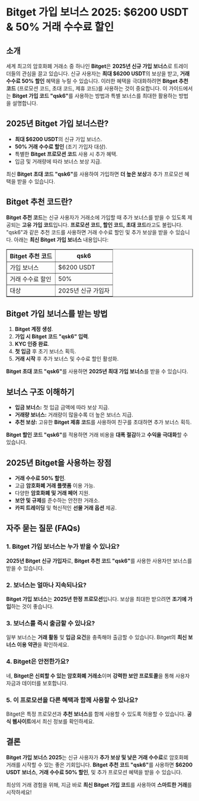 <h1>Bitget 가입 보너스 2025: $6200 USDT & 50% 거래 수수료 할인</h1>

<h2>소개</h2>
<p>세계 최고의 암호화폐 거래소 중 하나인 <strong>Bitget</strong>은 <strong>2025년 신규 가입 보너스</strong>로 트레이더들의 관심을 끌고 있습니다. 신규 사용자는 <strong>최대 $6200 USDT</strong>의 보상을 받고, <strong>거래 수수료 50% 할인</strong> 혜택을 누릴 수 있습니다. 이러한 혜택을 극대화하려면 <strong>Bitget 추천 코드</strong> (프로모션 코드, 초대 코드, 제휴 코드)를 사용하는 것이 중요합니다. 이 가이드에서는 <strong>Bitget 가입 코드 "qsk6"</strong>를 사용하는 방법과 특별 보너스를 최대한 활용하는 방법을 설명합니다.</p>

<h2>2025년 Bitget 가입 보너스란?</h2>
<ul>
    <li><strong>최대 $6200 USDT</strong>의 신규 가입 보너스.</li>
    <li><strong>50% 거래 수수료 할인</strong> (조기 가입자 대상).</li>
    <li>특별한 <strong>Bitget 프로모션 코드</strong> 사용 시 추가 혜택.</li>
    <li>입금 및 거래량에 따라 보너스 보상 지급.</li>
</ul>
<p>최신 <strong>Bitget 초대 코드 "qsk6"</strong>를 사용하여 가입하면 <strong>더 높은 보상</strong>과 추가 프로모션 혜택을 받을 수 있습니다.</p>

<h2>Bitget 추천 코드란?</h2>
<p><strong>Bitget 추천 코드</strong>는 신규 사용자가 거래소에 가입할 때 추가 보너스를 받을 수 있도록 제공되는 <strong>고유 가입 코드</strong>입니다. <strong>프로모션 코드, 할인 코드, 초대 코드</strong>라고도 불립니다. "qsk6"과 같은 추천 코드를 사용하면 거래 수수료 할인 및 추가 보상을 받을 수 있습니다. 아래는 <strong>최신 Bitget 가입 보너스</strong> 내용입니다:</p>

<table border="1">
    <tr>
        <th>Bitget 추천 코드</th>
        <th>qsk6</th>
    </tr>
    <tr>
        <td>가입 보너스</td>
        <td>$6200 USDT</td>
    </tr>
    <tr>
        <td>거래 수수료 할인</td>
        <td>50%</td>
    </tr>
    <tr>
        <td>대상</td>
        <td>2025년 신규 가입자</td>
    </tr>
</table>

<h2>Bitget 가입 보너스를 받는 방법</h2>
<ol>
    <li><strong>Bitget 계정 생성</strong>.</li>
    <li><strong>가입 시 Bitget 코드 "qsk6" 입력</strong>.</li>
    <li><strong>KYC 인증 완료</strong>.</li>
    <li><strong>첫 입금</strong> 후 초기 보너스 획득.</li>
    <li><strong>거래 시작</strong> 후 추가 보너스 및 수수료 할인 활성화.</li>
</ol>
<p><strong>Bitget 초대 코드 "qsk6"</strong>를 사용하면 <strong>2025년 최대 가입 보너스</strong>를 받을 수 있습니다.</p>

<h2>보너스 구조 이해하기</h2>
<ul>
    <li><strong>입금 보너스:</strong> 첫 입금 금액에 따라 보상 지급.</li>
    <li><strong>거래량 보너스:</strong> 거래량이 많을수록 더 높은 보너스 지급.</li>
    <li><strong>추천 보상:</strong> 고유한 <strong>Bitget 제휴 코드</strong>를 사용하여 친구를 초대하면 추가 보너스 획득.</li>
</ul>
<p><strong>Bitget 할인 코드 "qsk6"</strong>를 적용하면 거래 비용을 <strong>대폭 절감</strong>하고 <strong>수익을 극대화</strong>할 수 있습니다.</p>

<h2>2025년 Bitget을 사용하는 장점</h2>
<ul>
    <li><strong>거래 수수료 50% 할인</strong>.</li>
    <li>고급 <strong>암호화폐 거래 플랫폼</strong> 이용 가능.</li>
    <li>다양한 <strong>암호화폐 및 거래 페어</strong> 지원.</li>
    <li><strong>보안 및 규제</strong>를 준수하는 안전한 거래소.</li>
    <li><strong>카피 트레이딩</strong> 및 혁신적인 <strong>선물 거래 옵션</strong> 제공.</li>
</ul>

<h2>자주 묻는 질문 (FAQs)</h2>
<h3>1. Bitget 가입 보너스는 누가 받을 수 있나요?</h3>
<p><strong>2025년 Bitget 신규 가입자</strong>로, <strong>Bitget 추천 코드 "qsk6"</strong>를 사용한 사용자만 보너스를 받을 수 있습니다.</p>

<h3>2. 보너스는 얼마나 지속되나요?</h3>
<p><strong>Bitget 가입 보너스</strong>는 <strong>2025년 한정 프로모션</strong>입니다. 보상을 최대한 받으려면 <strong>조기에 가입</strong>하는 것이 좋습니다.</p>

<h3>3. 보너스를 즉시 출금할 수 있나요?</h3>
<p>일부 보너스는 <strong>거래 활동</strong> 및 <strong>입금 요건</strong>을 충족해야 출금할 수 있습니다. Bitget의 <strong>최신 보너스 이용 약관</strong>을 확인하세요.</p>

<h3>4. Bitget은 안전한가요?</h3>
<p>네, <strong>Bitget은 신뢰할 수 있는 암호화폐 거래소</strong>이며 <strong>강력한 보안 프로토콜</strong>을 통해 사용자 자금과 데이터를 보호합니다.</p>

<h3>5. 이 프로모션을 다른 혜택과 함께 사용할 수 있나요?</h3>
<p>Bitget은 특정 프로모션과 <strong>추천 보너스</strong>를 함께 사용할 수 있도록 허용할 수 있습니다. <strong>공식 웹사이트</strong>에서 최신 정보를 확인하세요.</p>

<h2>결론</h2>
<p><strong>Bitget 가입 보너스 2025</strong>는 신규 사용자가 <strong>추가 보상 및 낮은 거래 수수료</strong>로 암호화폐 거래를 시작할 수 있는 좋은 기회입니다. <strong>Bitget 추천 코드 "qsk6"</strong>를 사용하면 <strong>$6200 USDT 보너스</strong>, <strong>거래 수수료 50% 할인</strong>, 및 추가 프로모션 혜택을 받을 수 있습니다.</p>
<p>최상의 거래 경험을 위해, 지금 바로 <strong>최신 Bitget 가입 코드</strong>를 사용하여 <strong>스마트한 거래</strong>를 시작하세요!</p>
